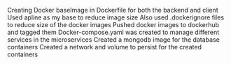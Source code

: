 Creating Docker baseImage in Dockerfile for both the backend and client 
Used apline as my base to reduce image size
Also used .dockerignore files to reduce size of the docker images
Pushed docker images to dockerhub and tagged them
Docker-compose.yaml was created to manage different services in the microservices
Created a mongodb image for the database containers
Created a network and volume to persist for the created containers
